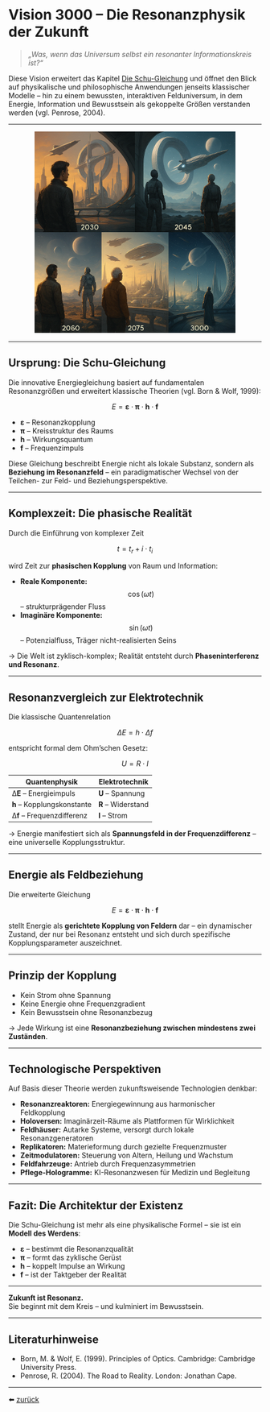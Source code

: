 # Vision 3000 – Die Resonanzphysik der Zukunft

> *„Was, wenn das Universum selbst ein resonanter Informationskreis ist?“*

Diese Vision erweitert das Kapitel [Die Schu-Gleichung](../../fakten/docs/markdown/schu_gleichung.md) und öffnet den Blick auf physikalische und philosophische Anwendungen jenseits klassischer Modelle – hin zu einem bewussten, interaktiven Felduniversum, in dem Energie, Information und Bewusstsein als gekoppelte Größen verstanden werden (vgl. Penrose, 2004).

---

<p align="center">
  <img src="../bilder/vision3000.png" alt="vision3000" width="400"/>
</p>

---

## Ursprung: Die Schu-Gleichung

Die innovative Energiegleichung basiert auf fundamentalen Resonanzgrößen und erweitert klassische Theorien (vgl. Born & Wolf, 1999):

$$
E = \boldsymbol{\varepsilon} \cdot \boldsymbol{\pi} \cdot \boldsymbol{h} \cdot \mathbf{f}
$$

- **ε** – Resonanzkopplung  
- **π** – Kreisstruktur des Raums  
- **h** – Wirkungsquantum  
- **f** – Frequenzimpuls

Diese Gleichung beschreibt Energie nicht als lokale Substanz, sondern als **Beziehung im Resonanzfeld** – ein paradigmatischer Wechsel von der Teilchen- zur Feld- und Beziehungsperspektive.

---

## Komplexzeit: Die phasische Realität

Durch die Einführung von komplexer Zeit

$$
t = t_r + i \cdot t_i
$$

wird Zeit zur **phasischen Kopplung** von Raum und Information:

- **Reale Komponente:** $$\cos(\omega t)$$ – strukturprägender Fluss  
- **Imaginäre Komponente:** $$\sin(\omega t)$$ – Potenzialfluss, Träger nicht-realisierten Seins

→ Die Welt ist zyklisch-komplex; Realität entsteht durch **Phaseninterferenz und Resonanz**.

---

## Resonanzvergleich zur Elektrotechnik

Die klassische Quantenrelation

$$
\Delta E = h \cdot \Delta f
$$

entspricht formal dem Ohm’schen Gesetz:

$$
U = R \cdot I
$$

| Quantenphysik      | Elektrotechnik    |
|--------------------|------------------|
| Δ**E** – Energieimpuls       | **U** – Spannung       |
| **h** – Kopplungskonstante   | **R** – Widerstand     |
| Δ**f** – Frequenzdifferenz   | **I** – Strom          |

→ Energie manifestiert sich als **Spannungsfeld in der Frequenzdifferenz** – eine universelle Kopplungsstruktur.

---

## Energie als Feldbeziehung

Die erweiterte Gleichung

$$
E = \boldsymbol{\varepsilon} \cdot \boldsymbol{\pi}  \cdot \boldsymbol{h} \cdot \mathbf{f}
$$

stellt Energie als **gerichtete Kopplung von Feldern** dar – ein dynamischer Zustand, der nur bei Resonanz entsteht und sich durch spezifische Kopplungsparameter auszeichnet.

---

## Prinzip der Kopplung

- Kein Strom ohne Spannung  
- Keine Energie ohne Frequenzgradient  
- Kein Bewusstsein ohne Resonanzbezug  

→ Jede Wirkung ist eine **Resonanzbeziehung zwischen mindestens zwei Zuständen**.

---

## Technologische Perspektiven

Auf Basis dieser Theorie werden zukunftsweisende Technologien denkbar:

- **Resonanzreaktoren:** Energiegewinnung aus harmonischer Feldkopplung  
- **Holoversen:** Imaginärzeit-Räume als Plattformen für Wirklichkeit  
- **Feldhäuser:** Autarke Systeme, versorgt durch lokale Resonanzgeneratoren  
- **Replikatoren:** Materieformung durch gezielte Frequenzmuster  
- **Zeitmodulatoren:** Steuerung von Altern, Heilung und Wachstum  
- **Feldfahrzeuge:** Antrieb durch Frequenzasymmetrien  
- **Pflege-Hologramme:** KI-Resonanzwesen für Medizin und Begleitung

---

## Fazit: Die Architektur der Existenz

Die Schu-Gleichung ist mehr als eine physikalische Formel – sie ist ein **Modell des Werdens**:

- **ε** – bestimmt die Resonanzqualität  
- **π** – formt das zyklische Gerüst  
- **h** – koppelt Impulse an Wirkung  
- **f** – ist der Taktgeber der Realität  

---

**Zukunft ist Resonanz.**  
Sie beginnt mit dem Kreis – und kulminiert im Bewusstsein.

---

## Literaturhinweise

- Born, M. & Wolf, E. (1999). Principles of Optics. Cambridge: Cambridge University Press.
- Penrose, R. (2004). The Road to Reality. London: Jonathan Cape.

---

⬅️ [zurück](../../README.md)